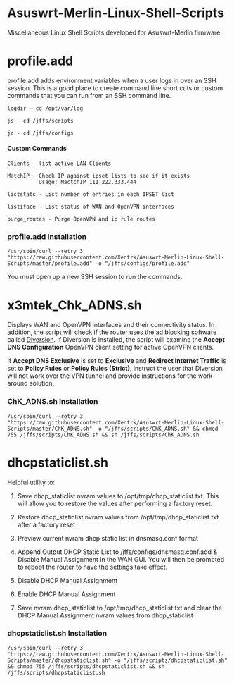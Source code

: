 # Asuswrt-Merlin-Linux-Shell-Scripts
Miscellaneous Linux Shell Scripts developed for Asuswrt-Merlin firmware

# profile.add

profile.add adds environment variables when a user logs in over an SSH session.  This is a good place to create command line short cuts or custom commands that you can run from an SSH command line.

```
logdir - cd /opt/var/log

js - cd /jffs/scripts

jc - cd /jffs/configs
```

#### Custom Commands
```
Clients - list active LAN Clients

MatchIP - Check IP against ipset lists to see if it exists
          Usage: MactchIP 111.222.333.444

liststats - List number of entries in each IPSET list

listiface - List status of WAN and OpenVPN interfaces

purge_routes - Purge OpenVPN and ip rule routes
```

### profile.add Installation
````
/usr/sbin/curl --retry 3 "https://raw.githubusercontent.com/Xentrk/Asuswrt-Merlin-Linux-Shell-Scripts/master/profile.add" -o "/jffs/configs/profile.add"
````
You must open up a new SSH session to run the commands.

# x3mtek_Chk_ADNS.sh

Displays WAN and OpenVPN Interfaces and their connectivity status.  In addition, the script will check if the router uses the ad blocking software called [Diversion](https://diversion.ch). If Diversion is installed, the script will examine the **Accept DNS Configuration** OpenVPN client setting for active OpenVPN clients.

If **Accept DNS Exclusive** is set to **Exclusive** and **Redirect Internet Traffic** is set to **Policy Rules** or
**Policy Rules (Strict)**, instruct the user that Diversion will not work over the VPN tunnel and provide instructions for the work-around solution.

### ChK_ADNS.sh Installation
````
/usr/sbin/curl --retry 3 "https://raw.githubusercontent.com/Xentrk/Asuswrt-Merlin-Linux-Shell-Scripts/master/ChK_ADNS.sh" -o "/jffs/scripts/ChK_ADNS.sh" && chmod 755 /jffs/scripts/ChK_ADNS.sh && sh /jffs/scripts/ChK_ADNS.sh
````

# dhcpstaticlist.sh

Helpful utility to:

1. Save dhcp_staticlist nvram values to /opt/tmp/dhcp_staticlist.txt. This will allow you to restore the values after performing a factory reset.

2. Restore dhcp_staticlist nvram values from /opt/tmp/dhcp_staticlist.txt after a factory reset

3. Preview current nvram dhcp static list in dnsmasq.conf format

4. Append Output DHCP Static List to /jffs/configs/dnsmasq.conf.add & Disable Manual Assignment in the WAN GUI. You will then be prompted to reboot the router to have the settings take effect.

5. Disable DHCP Manual Assignment

6. Enable DHCP Manual Assignment

7. Save nvram dhcp_staticlist to /opt/tmp/dhcp_staticlist.txt and clear the DHCP Manual Assignment nvram values from dhcp_staticlist

### dhcpstaticlist.sh Installation
````
/usr/sbin/curl --retry 3 "https://raw.githubusercontent.com/Xentrk/Asuswrt-Merlin-Linux-Shell-Scripts/master/dhcpstaticlist.sh" -o "/jffs/scripts/dhcpstaticlist.sh" && chmod 755 /jffs/scripts/dhcpstaticlist.sh && sh /jffs/scripts/dhcpstaticlist.sh
````
